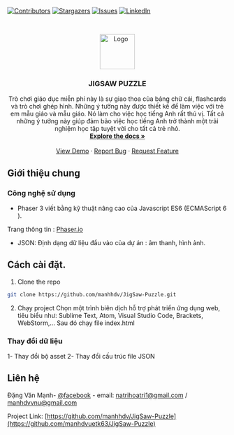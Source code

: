

[![Contributors][contributors-shield]][contributors-url]
[![Stargazers][stars-shield]][stars-url]
[![Issues][issues-shield]][issues-url]
[![LinkedIn][linkedin-shield]][linkedin-url]



<!-- PROJECT LOGO -->
<br />
<p align="center">
  <a href="https://github.com/manhdvuetk63/JigSaw-Puzzle">
    <img src="assets/res/abcPuzzleOra/a.png" alt="Logo" width="80" height="80">
  </a>

  <h3 align="center">JIGSAW PUZZLE</h3>

  <p align="center">
Trò chơi giáo dục miễn phí này là sự giao thoa của bảng chữ cái, flashcards và trò chơi ghép hình. Những ý tưởng này được thiết kế để làm việc với trẻ em mẫu giáo và mẫu giáo. Nó làm cho việc học tiếng Anh rất thú vị. Tất cả những ý tưởng này giúp đảm bảo việc học tiếng Anh trở thành một trải nghiệm học tập tuyệt vời cho tất cả trẻ nhỏ.
    <br />
    <a href="https://github.com/manhdvuetk63/JigSaw-Puzzle"><strong>Explore the docs »</strong></a>
    <br />
    <br />
    <a href="https://manhdvuetk63.github.io/JigSaw-Puzzle/">View Demo</a>
    ·
    <a href="https://github.com/manhdvuetk63/JigSaw-Puzzle/issues">Report Bug</a>
    ·
    <a href="https://github.com/manhdvuetk63/JigSaw-Puzzle/issues">Request Feature</a>
  </p>
</p>


## Giới thiệu chung



### Công nghệ sử dụng

* []() Phaser 3 viết bằng kỹ thuật nâng cao của Javascript ES6 (ECMAScript 6 ).

Trang thông tin : <a href="https://www.phaser.io/">Phaser.io </a>
* []() JSON: Định dạng dữ liệu đầu vào của dự án : âm thanh, hình ảnh.

<!-- GETTING STARTED -->
## Cách cài đặt.


1. Clone the repo
```sh
git clone https://github.com/manhhdv/JigSaw-Puzzle.git
```
2. Chạy project
Chọn một trình biên dịch hỗ trợ phát triển ứng dụng web, tiêu biểu như: Sublime Text, Atom, Visual Studio Code, Brackets, WebStorm,... Sau đó chạy file index.html
### Thay đổi dữ liệu

1- Thay đổi bộ asset
2- Thay đổi cấu trúc file JSON

## Liên hệ

Đặng Văn Mạnh- [@facebook](https://www.facebook.com/dvmanhuet) - email: natrihoatri1@gmail.com / manhdvvnu@gmail.com

Project Link: [https://github.com/manhhdv/JigSaw-Puzzle](https://github.com/manhdvuetk63/JigSaw-Puzzle)




[contributors-shield]: https://img.shields.io/github/contributors/othneildrew/Best-README-Template.svg?style=flat-square
[contributors-url]:https://github.com/manhdvuetk63/JigSaw-Puzzle/graphs/contributors
[stars-shield]: https://img.shields.io/github/stars/othneildrew/Best-README-Template.svg?style=flat-square
[stars-url]: https://github.com/manhdvuetk63/JigSaw-Puzzle/stargazers
[issues-shield]: https://img.shields.io/github/issues/othneildrew/Best-README-Template.svg?style=flat-square
[issues-url]: https://github.com/manhdvuetk63/JigSaw-Puzzle/issues
[linkedin-shield]: https://img.shields.io/badge/-LinkedIn-black.svg?style=flat-square&logo=linkedin&colorB=555
[linkedin-url]: https://manhdvuetk63.github.io/JigSaw-Puzzle/
[product-screenshot]: img-in-game/puzzleGameScene.png
